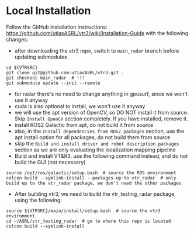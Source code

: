 # Local Installation

Follow the GitHub installation instructions: https://github.com/utiasASRL/vtr3/wiki/Installation-Guide with the following changes:

- after downloading the vtr3 repo, switch to `main_radar` branch before updating submodules

```
cd ${VTRSRC}
git clone git@github.com:utiasASRL/vtr3.git .
git checkout main_radar  # !!!
git submodule update --init --remote
```

- for radar there's no need to change anything in gpusurf, since we won't use it anyway
- cuda is also optional to install, we won't use it anyway
- we will use the apt version of OpenCV, so DO NOT install it from source. Skip `Install OpenCV` section completely. If you have installed, remove it.
- install ROS2 Galactic from apt, do not build it from source
- also, in the `Install dependencies from ROS2 packages` section, use the apt install option for all packages, do not build them from source
- skip the `Build and install driver and robot description packages` section as we are only evaluating the localization mapping pipeline
- Build and install VT&R3, use the following command instead, and do not build the GUI (not necessary)

```
source /opt/ros/galactic/setup.bash  # source the ROS environment
colcon build --symlink-install --packages-up-to vtr_radar  # only build up to the vtr_radar package, we don't need the other packages
```

- After building vtr3, we need to build the vtr_testing_radar package, using the following:

```
source ${VTRSRC}/main/install/setup.bash  # source the vtr3 environment
cd ~/ASRL/vtr_testing_radar  # go to where this repo is located
colcon build --symlink-install
```
